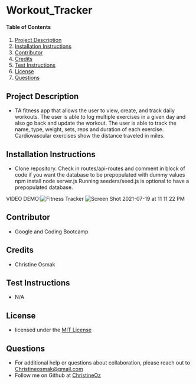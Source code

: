 # Workout_Tracker
    
#### Table of Contents
1. [Project Description](#project-description)
2. [Installation Instructions](#installation-instructions)
3. [Contributor](#contributor)
4. [Credits](#credits)
5. [Test Instructions](#test-instructions)
6. [License](#license)
7. [Questions](#questions)
## Project Description
* TA fitness app that allows the user to view, create, and track daily workouts. The user is able to log multiple exercises in a given day and also go back and update the workout. The user is able to track the name, type, weight, sets, reps and duration of each exercise. Cardiovascular exercises show the distance traveled in miles.
## Installation Instructions
* Clone repository.
Check in routes/api-routes and comment in block of code if you want the database to be prepopulated with dummy values
npm install
node server.js
Running seeders/seed.js is optional to have a prepopulated database.

VIDEO DEMO:![Fitness Tracker](https://user-images.githubusercontent.com/77952267/126256174-1eba4ea2-8957-4cbc-9692-6c26001db090.gif)
![Screen Shot 2021-07-19 at 11 11 22 PM](https://user-images.githubusercontent.com/77952267/126256215-c22c1130-8ffd-4016-9df0-9a07fdd25e1a.png)

## Contributor 
* Google and Coding Bootcamp
## Credits
* Christine Osmak
## Test Instructions
* N/A
## License
* licensed under the [MIT License](LICENSE.txt)
## Questions
* For additional help or questions about collaboration, please reach out to Christineosmak@gmail.com
* Follow me on Github at [ChristineOz](http://github.com/ChristineOz)
